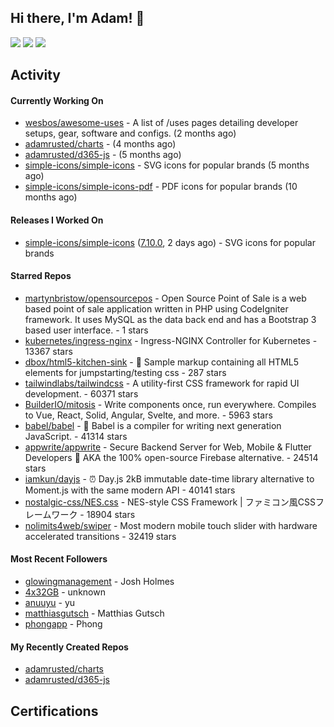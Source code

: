 ## Hi there, I'm Adam! 👋

[![](https://img.shields.io/badge/-@adamrusted-%231DA1F2?style=for-the-badge&logo=twitter&logoColor=ffffff)](https://twitter.com/adamrusted)
[![](https://img.shields.io/badge/-@adamrusted-%23E1306C?style=for-the-badge&logo=instagram&logoColor=ffffff)](https://www.instagram.com/adamrusted/)
[![](https://img.shields.io/badge/-@adamrusted-%230A66C2?style=for-the-badge&logo=linkedin&logoColor=ffffff)](https://www.linkedin.com/in/adamrusted/)

## Activity

#### Currently Working On

- [wesbos/awesome-uses](https://github.com/wesbos/awesome-uses) - A list of /uses pages detailing developer setups, gear, software and configs. (2 months ago)
- [adamrusted/charts](https://github.com/adamrusted/charts) -  (4 months ago)
- [adamrusted/d365-js](https://github.com/adamrusted/d365-js) -  (5 months ago)
- [simple-icons/simple-icons](https://github.com/simple-icons/simple-icons) - SVG icons for popular brands (5 months ago)
- [simple-icons/simple-icons-pdf](https://github.com/simple-icons/simple-icons-pdf) - PDF icons for popular brands (10 months ago)

#### Releases I Worked On

- [simple-icons/simple-icons](https://github.com/simple-icons/simple-icons) ([7.10.0](https://github.com/simple-icons/simple-icons/releases/tag/7.10.0), 2 days ago) - SVG icons for popular brands

#### Starred Repos

- [martynbristow/opensourcepos](https://github.com/martynbristow/opensourcepos) - Open Source Point of Sale is a web based point of sale application written in PHP using CodeIgniter framework. It uses MySQL as the data back end and has a Bootstrap 3 based user interface. - 1 stars
- [kubernetes/ingress-nginx](https://github.com/kubernetes/ingress-nginx) - Ingress-NGINX Controller for Kubernetes - 13367 stars
- [dbox/html5-kitchen-sink](https://github.com/dbox/html5-kitchen-sink) - :potable_water: Sample markup containing all HTML5 elements for jumpstarting/testing css - 287 stars
- [tailwindlabs/tailwindcss](https://github.com/tailwindlabs/tailwindcss) - A utility-first CSS framework for rapid UI development. - 60371 stars
- [BuilderIO/mitosis](https://github.com/BuilderIO/mitosis) - Write components once, run everywhere. Compiles to Vue, React, Solid, Angular, Svelte, and more.  - 5963 stars
- [babel/babel](https://github.com/babel/babel) - 🐠 Babel is a compiler for writing next generation JavaScript. - 41314 stars
- [appwrite/appwrite](https://github.com/appwrite/appwrite) - Secure Backend Server for Web, Mobile &amp; Flutter Developers 🚀 AKA the 100% open-source Firebase alternative. - 24514 stars
- [iamkun/dayjs](https://github.com/iamkun/dayjs) - ⏰ Day.js 2kB immutable date-time library alternative to Moment.js with the same modern API - 40141 stars
- [nostalgic-css/NES.css](https://github.com/nostalgic-css/NES.css) - NES-style CSS Framework | ファミコン風CSSフレームワーク - 18904 stars
- [nolimits4web/swiper](https://github.com/nolimits4web/swiper) - Most modern mobile touch slider with hardware accelerated transitions - 32419 stars

#### Most Recent Followers

- [glowingmanagement](https://github.com/glowingmanagement) - Josh Holmes
- [4x32GB](https://github.com/4x32GB) - unknown
- [anuuyu](https://github.com/anuuyu) - yu
- [matthiasgutsch](https://github.com/matthiasgutsch) - Matthias Gutsch
- [phongapp](https://github.com/phongapp) - Phong

#### My Recently Created Repos

- [adamrusted/charts](https://github.com/adamrusted/charts)
- [adamrusted/d365-js](https://github.com/adamrusted/d365-js)

## Certifications

<!--START_SECTION:badges-->
<!--END_SECTION:badges-->

